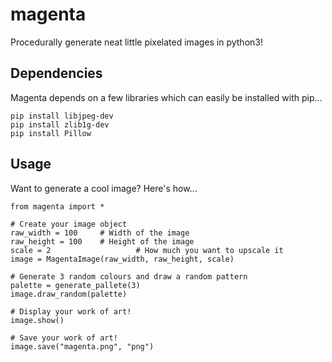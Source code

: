 # magenta
Procedurally generate neat little pixelated images in python3!

## Dependencies

Magenta depends on a few libraries which can easily be installed with pip...

`pip install libjpeg-dev`  
`pip install zlib1g-dev`  
`pip install Pillow`  

## Usage
Want to generate a cool image? Here's how...  
```
from magenta import *

# Create your image object
raw_width = 100		# Width of the image
raw_height = 100	# Height of the image
scale = 2					# How much you want to upscale it
image = MagentaImage(raw_width, raw_height, scale)

# Generate 3 random colours and draw a random pattern
palette = generate_pallete(3)
image.draw_random(palette)

# Display your work of art!
image.show()

# Save your work of art!
image.save("magenta.png", "png")

```
